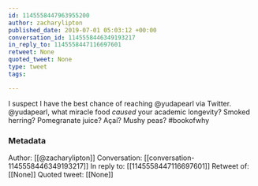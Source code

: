 ```yaml
---
id: 1145558447963955200
author: zacharylipton
published_date: 2019-07-01 05:03:12 +00:00
conversation_id: 1145558446349193217
in_reply_to: 1145558447116697601
retweet: None
quoted_tweet: None
type: tweet
tags:

---
```


I suspect I have the best chance of reaching @yudapearl via Twitter. @yudapearl, what miracle food *caused* your academic longevity? Smoked herring? Pomegranate juice? Açaí? Mushy peas? #bookofwhy

### Metadata

Author: [[@zacharylipton]]
Conversation: [[conversation-1145558446349193217]]
In reply to: [[1145558447116697601]]
Retweet of: [[None]]
Quoted tweet: [[None]]
